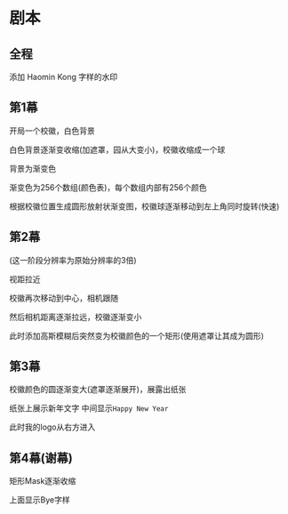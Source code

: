 # 剧本

## 全程

添加 Haomin Kong 字样的水印

## 第1幕

开局一个校徽，白色背景

白色背景逐渐变收缩(加遮罩，园从大变小)，校徽收缩成一个球

背景为渐变色

渐变色为256个数组(颜色表)，每个数组内部有256个颜色

根据校徽位置生成圆形放射状渐变图，校徽球逐渐移动到左上角同时旋转(快速)

## 第2幕

(这一阶段分辨率为原始分辨率的3倍)

视距拉近

校徽再次移动到中心，相机跟随

然后相机距离逐渐拉远，校徽逐渐变小

此时添加高斯模糊后突然变为校徽颜色的一个矩形(使用遮罩让其成为圆形)


## 第3幕

校徽颜色的圆逐渐变大(遮罩逐渐展开)，展露出纸张

纸张上展示新年文字
中间显示`Happy New Year`

此时我的logo从右方进入

## 第4幕(谢幕)

矩形Mask逐渐收缩

上面显示Bye字样
